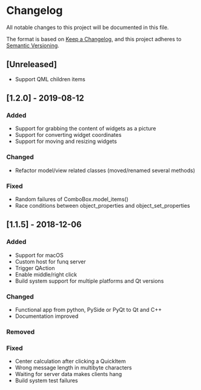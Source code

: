# Changelog

All notable changes to this project will be documented in this file.

The format is based on [Keep a Changelog](https://keepachangelog.com/en/1.0.0/),
and this project adheres to [Semantic Versioning](https://semver.org/spec/v2.0.0.html).

## [Unreleased]
- Support QML children items

## [1.2.0] - 2019-08-12
### Added
- Support for grabbing the content of widgets as a picture
- Support for converting widget coordinates
- Support for moving and resizing widgets

### Changed
- Refactor model/view related classes (moved/renamed several methods)

### Fixed
- Random failures of ComboBox.model_items()
- Race conditions between object_properties and object_set_properties

## [1.1.5] - 2018-12-06
### Added
- Support for macOS
- Custom host for funq server
- Trigger QAction
- Enable middle/right click
- Build system support for multiple platforms and Qt versions

### Changed
- Functional app from python, PySide or PyQt to Qt and C++
- Documentation improved

### Removed

### Fixed
- Center calculation after clicking a QuickItem
- Wrong message length in multibyte characters
- Waiting for server data makes clients hang
- Build system test failures
